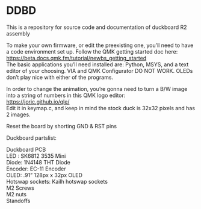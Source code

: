 # DDBD

This is a repository for source code and documentation of duckboard R2 assembly


To make your own firmware, or edit the preexisting one, you’ll need to have a code environment set up. Follow the QMK getting started doc here: <br/>https://beta.docs.qmk.fm/tutorial/newbs_getting_started
<br/>The basic applications you’ll need installed are: Python, MSYS, and a text editor of your choosing. VIA and QMK Configurator DO NOT WORK. OLEDs don’t play nice with either of the programs.

In order to change the animation, you’re gonna need to turn a B/W image into a string of numbers in this QMK logo editor:
<br/>https://joric.github.io/qle/
<br/>Edit it in keymap.c, and keep in mind the stock duck is 32x32 pixels and has 2 images. 

Reset the board by shorting GND & RST pins


Duckboard partslist:

Duckboard PCB
<br/>LED : SK6812 3535 Mini
<br/>Diode: 1N4148 THT Diode
<br/>Encoder: EC-11 Encoder 
<br/>OLED: .91” 128px x 32px OLED 
<br/>Hotswap sockets: Kailh hotswap sockets
<br/>M2 Screws 
<br/>M2 nuts
<br/>Standoffs
